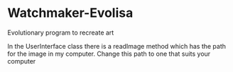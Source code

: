 # Watchmaker-Evolisa
Evolutionary program to recreate art

In the UserInterface class there is a readImage method which has the path for the image in my computer. Change this path to one that suits your computer
